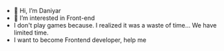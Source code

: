 - 👋 Hi, I’m Daniyar 
- 👀 I’m interested in Front-end 
- I don't play games because. I realized it was a waste of time...
We have limited time.
- I want to become Frontend developer, help me   
